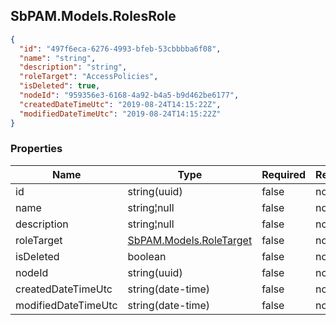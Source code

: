 
<h2 id="tocS_SbPAM.Models.RolesRole">SbPAM.Models.RolesRole</h2>

<a id="schemasbpam.models.rolesrole"></a>
<a id="schema_SbPAM.Models.RolesRole"></a>
<a id="tocSsbpam.models.rolesrole"></a>
<a id="tocssbpam.models.rolesrole"></a>

```json
{
  "id": "497f6eca-6276-4993-bfeb-53cbbbba6f08",
  "name": "string",
  "description": "string",
  "roleTarget": "AccessPolicies",
  "isDeleted": true,
  "nodeId": "959356e3-6168-4a92-b4a5-b9d462be6177",
  "createdDateTimeUtc": "2019-08-24T14:15:22Z",
  "modifiedDateTimeUtc": "2019-08-24T14:15:22Z"
}

```

### Properties

|Name|Type|Required|Restrictions|Description|
|---|---|---|---|---|
|id|string(uuid)|false|none|none|
|name|string¦null|false|none|none|
|description|string¦null|false|none|none|
|roleTarget|[SbPAM.Models.RoleTarget](#schemasbpam.models.roletarget)|false|none|none|
|isDeleted|boolean|false|none|none|
|nodeId|string(uuid)|false|none|none|
|createdDateTimeUtc|string(date-time)|false|none|none|
|modifiedDateTimeUtc|string(date-time)|false|none|none|


